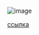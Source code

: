 ![image](https://github.com/user-attachments/assets/28f9b404-623a-49b9-a847-9ba7273d7609)

[ссылка](https://test.pypi.org/project/OpenWeatherCityStatsSurkovIVT/0.0/#openweathercitystatssurkovivt-0.0.tar.gz)
